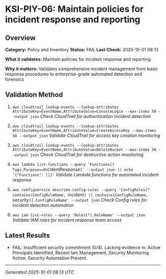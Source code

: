 # KSI-PIY-06: Maintain policies for incident response and reporting

## Overview

**Category:** Policy and Inventory
**Status:** FAIL
**Last Check:** 2025-10-01 08:13

**What it validates:** Maintain policies for incident response and reporting

**Why it matters:** Validates comprehensive incident management from basic response procedures to enterprise-grade automated detection and forensics

## Validation Method

1. `aws cloudtrail lookup-events --lookup-attributes AttributeKey=EventName,AttributeValue=ConsoleLogin --max-items 50 --output json`
   *Check CloudTrail for authentication incident detection*

2. `aws cloudtrail lookup-events --lookup-attributes AttributeKey=EventName,AttributeValue=CreateAccessKey --max-items 50 --output json`
   *Validate CloudTrail for access key creation monitoring*

3. `aws cloudtrail lookup-events --lookup-attributes AttributeKey=EventName,AttributeValue=DeleteBucket --max-items 50 --output json`
   *Check CloudTrail for destructive action monitoring*

4. `aws lambda list-functions --query 'Functions[?Tags.Purpose==`IncidentResponse`]' --output json || echo '{"Functions": []}'`
   *Validate Lambda functions for automated incident response*

5. `aws configservice describe-config-rules --query 'ConfigRules[?contains(ConfigRuleName, `incident`) || contains(ConfigRuleName, `security`)].ConfigRuleName' --output json`
   *Check Config rules for incident detection automation*

6. `aws iam list-roles --query 'Roles[*].RoleName' --output json`
   *Validate IAM roles for incident response team access*

## Latest Results

- FAIL: Insufficient security commitment (0/4). Lacking evidence in: Active Principals Identified, Recent Iam Management, Security Monitoring Active, Security Automation Present.

---
*Generated 2025-10-01 08:13 UTC*